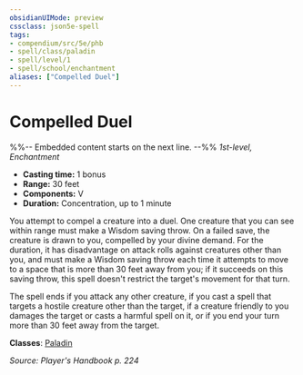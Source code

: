```yaml
---
obsidianUIMode: preview
cssclass: json5e-spell
tags:
- compendium/src/5e/phb
- spell/class/paladin
- spell/level/1
- spell/school/enchantment
aliases: ["Compelled Duel"]
---
```

# Compelled Duel
%%-- Embedded content starts on the next line. --%%
*1st-level, Enchantment*  

- **Casting time:** 1 bonus
- **Range:** 30 feet
- **Components:** V
- **Duration:** Concentration, up to 1 minute

You attempt to compel a creature into a duel. One creature that you can see within range must make a Wisdom saving throw. On a failed save, the creature is drawn to you, compelled by your divine demand. For the duration, it has disadvantage on attack rolls against creatures other than you, and must make a Wisdom saving throw each time it attempts to move to a space that is more than 30 feet away from you; if it succeeds on this saving throw, this spell doesn't restrict the target's movement for that turn.

The spell ends if you attack any other creature, if you cast a spell that targets a hostile creature other than the target, if a creature friendly to you damages the target or casts a harmful spell on it, or if you end your turn more than 30 feet away from the target.

**Classes**: [Paladin](/compendium/classes/paladin.md)

*Source: Player's Handbook p. 224*
